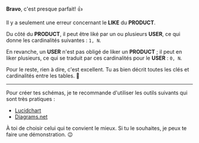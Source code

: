 **Bravo**, c'est presque parfait! 👍

Il y a seulement une erreur concernant le **LIKE** du **PRODUCT**.

Du côté du **PRODUCT**, il peut être liké par un ou plusieurs **USER**, ce qui donne les cardinalités suivantes : `1, N`.

En revanche, un **USER** n'est pas obligé de liker un **PRODUCT** ; il peut en liker plusieurs, ce qui se traduit par ces cardinalités pour le **USER** : `0, N`.

Pour le reste, rien à dire, c'est excellent. Tu as bien décrit toutes les clés et cardinalités entre les tables. 🙂

---

Pour créer tes schémas, je te recommande d'utiliser les outils suivants qui sont très pratiques :

- [Lucidchart](https://www.lucidchart.com/pages/fr)
- [Diagrams.net](https://app.diagrams.net/)

À toi de choisir celui qui te convient le mieux. Si tu le souhaites, je peux te faire une démonstration. 😉
